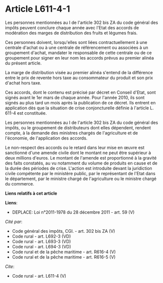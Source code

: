 # Article L611-4-1

Les personnes mentionnées au I de l'article 302 bis ZA du code général des impôts peuvent conclure chaque année avec l'Etat
des accords de modération des marges de distribution des fruits et légumes frais. 

Ces personnes doivent, lorsqu'elles sont liées contractuellement à une centrale d'achat ou à une centrale de référencement ou
associées à un groupement d'achat, mandater le responsable de cette centrale ou de ce groupement pour signer en leur nom les
accords prévus au premier alinéa du présent article. 

La marge de distribution visée au premier alinéa s'entend de la différence entre le prix de revente hors taxe au consommateur
du produit et son prix d'achat hors taxe. 

Ces accords, dont le contenu est précisé par décret en Conseil d'Etat, sont signés avant le 1er mars de chaque année. Pour
l'année 2010, ils sont signés au plus tard un mois après la publication de ce décret. Ils entrent en application dès que la
situation de crise conjoncturelle définie à l'article L. 611-4 est constituée. 

Les personnes mentionnées au I de l'article 302 bis ZA du code général des impôts, ou le groupement de distributeurs dont
elles dépendent, rendent compte, à la demande des ministres chargés de l'agriculture et de l'économie, de l'application des
accords. 

Le non-respect des accords ou le retard dans leur mise en œuvre est sanctionné d'une amende civile dont le montant ne peut
être supérieur à deux millions d'euros. Le montant de l'amende est proportionné à la gravité des faits constatés, au vu
notamment du volume de produits en cause et de la durée des périodes de crise. L'action est introduite devant la juridiction
civile compétente par le ministère public, par le représentant de l'Etat dans le département, par le ministre chargé de
l'agriculture ou le ministre chargé du commerce.

**Liens relatifs à cet article**

**Liens**:

  - DEPLACE: Loi n°2011-1978 du 28 décembre 2011 - art. 59 (V)

_Cité par_:

  - Code général des impôts, CGI. - art. 302 bis ZA (V)
  - Code rural - art. L692-3 (VD)
  - Code rural - art. L693-3 (VD)
  - Code rural - art. L694-3 (VD)
  - Code rural et de la pêche maritime - art. R616-4 (V)
  - Code rural et de la pêche maritime - art. R616-5 (V)

_Cite_:

  - Code rural - art. L611-4 (V)
